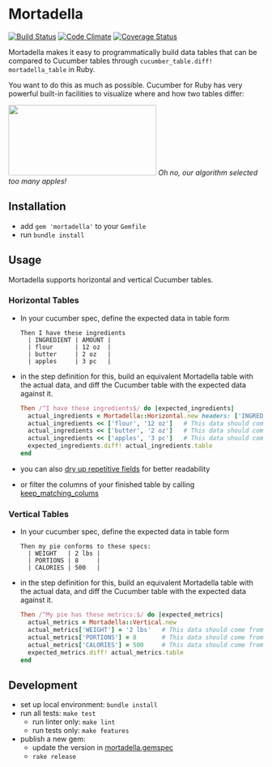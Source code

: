 # Mortadella

[![Build Status](https://circleci.com/gh/kevgo/mortadella/tree/master.svg?style=shield)](https://circleci.com/gh/kevgo/mortadella)
[![Code Climate](https://codeclimate.com/github/Originate/mortadella/badges/gpa.svg)](https://codeclimate.com/github/Originate/mortadella)
[![Coverage Status](https://coveralls.io/repos/Originate/mortadella/badge.svg?branch=master&service=github)](https://coveralls.io/github/Originate/mortadella?branch=master)

Mortadella makes it easy to programmatically build data tables that can be
compared to Cucumber tables through `cucumber_table.diff! mortadella_table` in
Ruby.

You want to do this as much as possible. Cucumber for Ruby has very powerful
built-in facilities to visualize where and how two tables differ:

<img src="https://raw.githubusercontent.com/kevgo/mortadella/master/documentation/ingredients.png" width="292" height="139">
<i>Oh no, our algorithm selected too many apples!</i>

## Installation

- add `gem 'mortadella'` to your `Gemfile`
- run `bundle install`

## Usage

Mortadella supports horizontal and vertical Cucumber tables.

### Horizontal Tables

- In your cucumber spec, define the expected data in table form

  ```cucumber
  Then I have these ingredients
    | INGREDIENT | AMOUNT |
    | flour      | 12 oz  |
    | butter     | 2 oz   |
    | apples     | 3 pc   |
  ```

- in the step definition for this, build an equivalent Mortadella table with the
  actual data, and diff the Cucumber table with the expected data against it.

  ```ruby
  Then /^I have these ingredients$/ do |expected_ingredients|
    actual_ingredients = Mortadella::Horizontal.new headers: ['INGREDIENT', 'AMOUNT']
    actual_ingredients << ['flour', '12 oz']   # This data should come from your app
    actual_ingredients << ['butter', '2 oz']   # This data should come from your app
    actual_ingredients << ['apples', '3 pc']   # This data should come from your app
    expected_ingredients.diff! actual_ingredients.table
  end
  ```

- you can also
  [dry up repetitive fields](https://github.com/Originate/mortadella/blob/master/features/horizontal_tables/drying_up_fields.feature)
  for better readability

- or filter the columns of your finished table by calling
  [keep_matching_colums](features/horizontal_tables/keep_matching_columns.feature)

### Vertical Tables

- In your cucumber spec, define the expected data in table form

  ```cucumber
  Then my pie conforms to these specs:
    | WEIGHT   | 2 lbs |
    | PORTIONS | 8     |
    | CALORIES | 500   |
  ```

- in the step definition for this, build an equivalent Mortadella table with the
  actual data, and diff the Cucumber table with the expected data against it.

  ```ruby
  Then /^My pie has these metrics:$/ do |expected_metrics|
    actual_metrics = Mortadella::Vertical.new
    actual_metrics['WEIGHT'] = '2 lbs'   # This data should come from your app
    actual_metrics['PORTIONS'] = 8       # This data should come from your app
    actual_metrics['CALORIES'] = 500     # This data should come from your app
    expected_metrics.diff! actual_metrics.table
  end
  ```

## Development

- set up local environment: `bundle install`
- run all tests: `make test`
  - run linter only: `make lint`
  - run tests only: `make features`
- publish a new gem:
  - update the version in [mortadella.gemspec](mortadella.gemspec)
  - `rake release`
